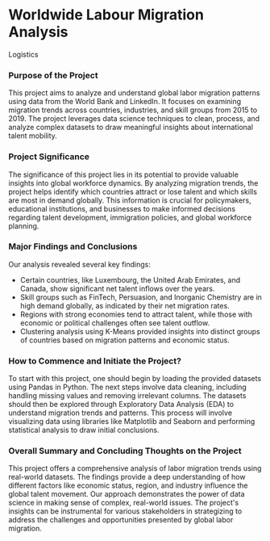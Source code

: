 # Worldwide Labour Migration Analysis
 Logistics

### Purpose of the Project
This project aims to analyze and understand global labor migration patterns using data from the World Bank and LinkedIn. It focuses on examining migration trends across countries, industries, and skill groups from 2015 to 2019. The project leverages data science techniques to clean, process, and analyze complex datasets to draw meaningful insights about international talent mobility.

### Project Significance
The significance of this project lies in its potential to provide valuable insights into global workforce dynamics. By analyzing migration trends, the project helps identify which countries attract or lose talent and which skills are most in demand globally. This information is crucial for policymakers, educational institutions, and businesses to make informed decisions regarding talent development, immigration policies, and global workforce planning.

### Major Findings and Conclusions
Our analysis revealed several key findings:
- Certain countries, like Luxembourg, the United Arab Emirates, and Canada, show significant net talent inflows over the years.
- Skill groups such as FinTech, Persuasion, and Inorganic Chemistry are in high demand globally, as indicated by their net migration rates.
- Regions with strong economies tend to attract talent, while those with economic or political challenges often see talent outflow.
- Clustering analysis using K-Means provided insights into distinct groups of countries based on migration patterns and economic status.

### How to Commence and Initiate the Project?
To start with this project, one should begin by loading the provided datasets using Pandas in Python. The next steps involve data cleaning, including handling missing values and removing irrelevant columns. The datasets should then be explored through Exploratory Data Analysis (EDA) to understand migration trends and patterns. This process will involve visualizing data using libraries like Matplotlib and Seaborn and performing statistical analysis to draw initial conclusions.

### Overall Summary and Concluding Thoughts on the Project
This project offers a comprehensive analysis of labor migration trends using real-world datasets. The findings provide a deep understanding of how different factors like economic status, region, and industry influence the global talent movement. Our approach demonstrates the power of data science in making sense of complex, real-world issues. The project's insights can be instrumental for various stakeholders in strategizing to address the challenges and opportunities presented by global labor migration.

